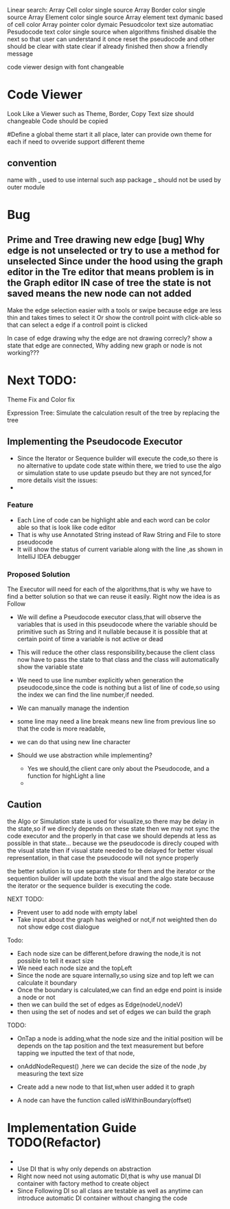 

Linear search:
Array Cell color single source
Array Border color single source
Array Element color single source
Array element text dymanic based of cell color
Array pointer color dymaic
Pesuodcolor text size automatiac
Pesudocode text color single source
when algorithms finished disable the next so that user can understand it
once reset the pseudocode and other should be clear with state clear
if already finished then show a friendly message

code viewer  design with font changeable
# Code Viewer
Look Like a Viewer such as Theme, Border, Copy
Text size should changeable
Code should be copied

#Define a global theme start it all place,
later can provide own theme for each if need to ovveride
support different theme


## convention
name with _ used to use internal such asp package _ should not be used by outer module

# Bug
Prime and Tree drawing new edge [bug]
Why edge is not unselected or try to use a method for unselected
Since under the hood using the graph editor in the Tre editor that means problem is in the
Graph editor
IN case of tree the state is not saved means the new node can not added
------------
Make the edge selection easier with a tools or swipe because edge are less thin and takes times to select it
Or show the controll point with click-able so that can select a edge if a controll point is clicked 

In case of edge drawing why the edge are not drawing correcly?
show a state that edge are connected,
Why adding new graph or node is not working???



# Next TODO:
Theme Fix and Color fix

Expression Tree:
Simulate the calculation result of the tree by replacing the tree


## Implementing the Pseudocode Executor
- Since the Iterator or Sequence builder will execute the code,so there is no alternative to 
update code state within there, we tried to use the algo or simulation state to use update pseudo
but they are  not synced,for more details visit the issues:
- 

 ### Feature
 -  Each Line of code can be highlight able and each word can be color able so that is  look like code editor
   - That is why use Annotated String instead of Raw String and File to store pseudocode
- It will show the status of current variable along with the line ,as shown in IntelliJ IDEA debugger 
### Proposed Solution
The Executor will need for each of the algorithms,that is why we have to find a better solution so that 
we can reuse it easily.
Right now the idea is as Follow
- We will define a Pseudocode executor class,that will observe the variables that is used in this pseudocode
where the variable should be primitive such as String and it  nullable because it is possible that at 
certain point of time a variable is not active or dead
- This will reduce the other class responsibility,because the client class now have to pass the state 
to that class and the class will automatically show the variable state
- We need to use line number explicitly when generation the pseudocode,since the code is nothing but a 
list of line of code,so using the index we can find the line number,if needed.
- We can manually manage the indention
- some line may need a line break means new line from previous line so that the code is more readable,
- we can do that using new line character

- Should we use abstraction while implementing?
  - Yes we should,the client care only about the Pseudocode, and a function for highLight a line 
  - 

## Caution
the Algo or Simulation state is used for visualize,so there may be delay in the state,so if we direcly depends on these state
then we may not sync the code executor and the properly in that case we should depends at less as possible in that state...
because we the pseudocode is direcly couped with the visual state then if visual state needed to be delayed for better visual representation,
in that case the pseudocode will not synce properly

the better solution is to use separate state for them and the iterator or the sequention builder will update both the visual and the algo state
because the iterator or the sequence builder is executing the code.




NEXT TODO:
- Prevent user to add node with empty label
- Take input about the graph has weighed or not,if not weighted then do not show edge cost dialogue


Todo:
- Each node size can be different,before drawing the node,it is not possible to tell it exact size
- We need each node size and the topLeft
- Since the node are square internally,so using size and top left we can calculate it boundary
- Once the  boundary is calculated,we can find an edge end point is inside a node or not
- then we can build the set of edges as Edge(nodeU,nodeV)
- then using the set of nodes and set of edges we can build the graph

TODO:
- OnTap a node is adding,what the node size and the initial position will be depends on the tap position and the text measurement
  but before tapping we inputted the text of that node,
- onAddNodeRequest() ,here we can decide the size of the node ,by measuring the text size



- Create add a new node to that list,when user added it to graph
- A node can have the function called isWithinBoundary(offset)

# Implementation Guide TODO(Refactor)
- 
- Use DI that is why only depends on abstraction
- Right now need not using automatic DI,that is why use manual DI container with factory method to create object
- Since Following DI so all class are testable as well as anytime can introduce automatic DI container without changing the code